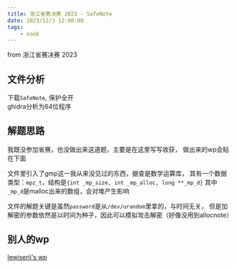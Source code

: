 ```yaml
---
title: 浙江省赛决赛 2023 - SafeNote
date: 2023/12/3 12:00:00
tags:
    - noob
---
```


from 浙江省赛决赛 2023

## 文件分析

下载`SafeNote`, 保护全开  
ghidra分析为64位程序

## 解题思路

我既没参加省赛，也没做出来这道题，主要是在这里写写收获，
做出来的wp会贴在下面

文件里引入了gmp这一我从来没见过的东西，据查是数学运算库，
其有一个数据类型：`mpz_t`，结构是`{int _mp_size, int _mp_alloc, long **_mp_d}`
其中`_mp_d`是malloc出来的数组，会对堆产生影响

文件的解题关键是虽然`password`是从`/dev/urandom`里拿的，与时间无关，
但是加解密的参数依然是以时间为种子，因此可以模拟攻击解密（好像没用到allocnote）

## 别人的wp

[lewiserii's wp](https://lewiserii.github.io/%E7%AB%9E%E8%B5%9B/%E7%AC%AC%E5%85%AD%E5%B1%8A%E6%B5%99%E6%B1%9F%E7%9C%81%E5%A4%A7%E5%AD%A6%E7%94%9F%E7%BD%91%E7%BB%9C%E4%B8%8E%E4%BF%A1%E6%81%AF%E5%AE%89%E5%85%A8%E7%AB%9E%E8%B5%9Bwp.html#%E5%86%B3%E8%B5%9B-SafeNote)
